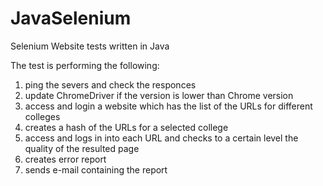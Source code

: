 # JavaSelenium
Selenium Website tests written in Java

The test is performing the following:

1. ping the severs and check the responces
2. update ChromeDriver if the version is lower than Chrome version
3. access and login a website which has the list of the URLs for different colleges
4. creates a hash of the URLs for a selected college
5. access and logs in into each URL and checks to a certain level the quality of the resulted page
6. creates error report
7. sends e-mail containing the report
